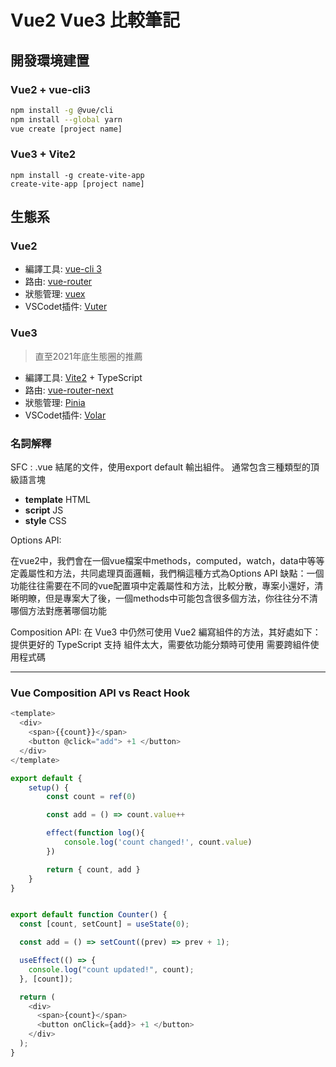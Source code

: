 # Vue2 Vue3 比較筆記

## 開發環境建置

### Vue2 + vue-cli3
``` bash
npm install -g @vue/cli
npm install --global yarn
vue create [project name]
```

### Vue3 + Vite2
```
npm install -g create-vite-app
create-vite-app [project name]
```


## 生態系

### Vue2
* 編譯工具: [vue-cli 3](https://github.com/vuejs/vue-cli)
* 路由: [vue-router](https://github.com/vuejs/vue-router)
* 狀態管理: [vuex](https://github.com/vuejs/vuex)
* VSCodet插件: [Vuter](https://github.com/vuejs/vetur)


### Vue3
> 直至2021年底生態圈的推薦

* 編譯工具: [Vite2](https://github.com/vitejs/vite) + TypeScript
* 路由: [vue-router-next](https://github.com/vuejs/vue-router-next)
* 狀態管理: [Pinia](https://github.com/vuejs/pinia)
* VSCodet插件: [Volar](https://github.com/johnsoncodehk/volar)


### 名詞解釋

SFC : .vue 結尾的文件，使用export default 輸出組件。
通常包含三種類型的頂級語言塊 
- **template** HTML 
- **script** JS 
- **style**  CSS 

Options API:

在vue2中，我們會在一個vue檔案中methods，computed，watch，data中等等定義屬性和方法，共同處理頁面邏輯，我們稱這種方式為Options API
缺點：一個功能往往需要在不同的vue配置項中定義屬性和方法，比較分散，專案小還好，清晰明瞭，但是專案大了後，一個methods中可能包含很多個方法，你往往分不清哪個方法對應著哪個功能



Composition API:
在 Vue3 中仍然可使用 Vue2 編寫組件的方法，其好處如下：
提供更好的 TypeScript 支持
組件太大，需要依功能分類時可使用
需要跨組件使用程式碼



---




### Vue Composition API vs React Hook

``` js
<template>
  <div>
    <span>{{count}}</span>
    <button @click="add"> +1 </button>
  </div>
</template>

export default {
    setup() {
        const count = ref(0)

        const add = () => count.value++

        effect(function log(){
            console.log('count changed!', count.value)
        })

        return { count, add }
    }
}

```


``` js

export default function Counter() {
  const [count, setCount] = useState(0);

  const add = () => setCount((prev) => prev + 1);

  useEffect(() => {
    console.log("count updated!", count);
  }, [count]);

  return (
    <div>
      <span>{count}</span>
      <button onClick={add}> +1 </button>
    </div>
  );
}


```
